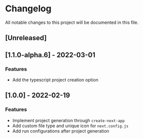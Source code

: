 # Changelog
All notable changes to this project will be documented in this file.

## [Unreleased]
## [1.1.0-alpha.6] - 2022-03-01

### Features

- Add the typescript project creation option

## [1.0.0] - 2022-02-19

### Features

- Implement project generation through `create-next-app`
- Add custom file type and unique icon for `next.config.js`
- Add run configurations after project generation

<!-- generated by git-cliff -->
